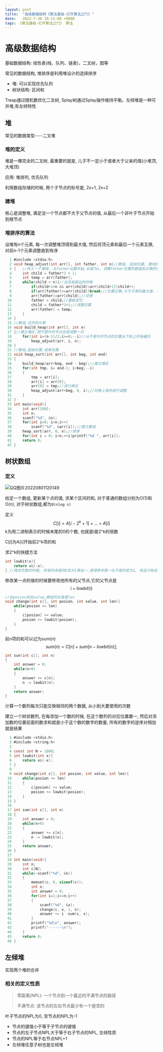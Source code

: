 ```yaml
---
layout: post
title:  "高级数据结构《算法基础-打开算法之门》"
date:   2022-7-30 10:11:08 +0800
tags: 《算法基础-打开算法之门》 算法 
---
```


# 高级数据结构

基础数据结构: 线性表(栈、队列、链表)，二叉树，图等

常见的数据结构, 堆排序是利用堆设计的选择排序

+ 堆: 可以实现优先队列
+ 树状结构: 区间和

Treap通过随机数优化二叉树, Splay树通过Splay操作维持平衡。左倾堆是一种可并堆,有左倾特性

## 堆

常见的数据类型----二叉堆

### 堆的定义

堆是一棵完全的二叉树, 最重要的就是, 儿子不一定小于或者大于父亲的值(小堆顶, 大堆顶)

应用: 堆排列, 优先队列

利用数组存储的时候, 两个子节点的标号是, 2x+1, 2x+2

### 建堆

核心是调整堆, 满足没一个节点都不大于父节点的值, 从最后一个非叶子节点开始到根节点

### 堆排序的算法

设堆有n个元素, 每一次调整堆顶得到最大值, 然后将顶元素和最后一个元素互换, 对前n-1个元素调整直到有序

```C
  1 #include <stdio.h>                                                                    
  2 void heap_adjust(int arr[], int father, int n)//数组, 起始位置, 数组的长度
  3 {   //传入一个堆栈, 从father位置开始,长度为n, 调整father位置的数值到正确的位置
  4     int child = father*2 + 1;
  5     int temp = arr[father];
  6     while(child < n){//当没有超出的时候
  7         if(child+1<n && arr[child]<arr[child+1])child++;
  8         if(arr[father]>=arr[child])break;//位置正确,大于子类的最大值, 退出
  9         arr[father]=arr[child];//交换
 10         father = child;//重新定位
 11         child = father*2+1;//调整位置
 12         arr[father] = temp;
 13     }
 14 }
 15 //数组,总共的元素
 16 void build_heap(int arr[], int n)
 17 {//建立堆区,把不是叶的节点全部调整一次
 18     for(int i=(n-1)/2;i>=0;--i)//从不是叶的节点的位置从下到上开始遍历
 19         heap_adjust(arr, i, n);
 20 }
 21 //数组,起始位置,结束位置
 22 void heap_sort(int arr[], int beg, int end)
 23 {
 24     build_heap(arr+beg, end - beg);//建立堆区
 25     for(int tmp, i= end-1; i>beg;--i)
 26     {
 27         tmp = arr[i];
 28         arr[i] = arr[0];
 29         arr[0] = tmp;//进行换位
 30         heap_adjust(arr+beg, 0, i);//对换上来的进行调整                                       
 31     }
 32 }
 33 int main(void){
 34     int arr[100];
 35     int n;
 36     scanf("%d", &n);
 37     for(int i=0; i<n;i++)
 38         scanf("%d", &arr[i]);//建立数组
 39     heap_sort(arr, 0, n);//排序
 40     for(int i = 0; i<n;++i)printf("%d ", arr[i]);
 41     return 0;
 42 }

```

## 树状数组

### 定义

![QQ图片20220801120149](https://xusenfeng.github.io/myimages/QQ图片20220801120149.png)

给定一个数组, 更新某个点的值, 求某个区间的和, 对于普通的数组分别为O(1)和O(n), 对于树状数组,都为`O(nlog n)`

定义
$$
C[i] = A[i-2^k +1] + ... + A[i]
$$
k为用二进制表示的时候末尾的0的个数, 也就是i是2^k的倍数

C[i]为A[i]开始前2^k项的和

求2^k的快捷方法

```C
int lowbit(x){
    return x&(-x);
} //再求负数的时候, 所有的末尾的0变为1再加一,使得原本第一位不是的变为1, 有且只有这一位是政府同时1的
```

修改某一点的值的时候要修改他所有的父节点,它的父节点是
$$
i+lowbit(i)
$$

```C
//在posion处加value,数组的长度是len
void change(int c[], int posion, int value, int len){
    while(posion <= len)
    {
        c[posion] += value;
        posion += lowbit(posion);
    }
}
```

前n项的和可以记为sum(n)
$$
sum(n) = C[n]+sum[n-lowbit(n)];
$$

```C
int sun(int c[], int n)
{
    int answer = 0;
    while(n>0)
    {
        answer += c[n];
        n -= lowbit(n);
    }
    return answer;
}
```

计算一个数列每次只能交换相邻的两个数据, 从小到大要使用的次数

建立一个树状数列, 在每添加一个数的时候, 在这个数列的对应位置置一, 然后对添加数的位置前面的数求和就是小于这个数的数字的数量, 所有的数字的逆序对相加就是结果

```C
  1 #include <stdio.h>                                                                    
  2 #include <string.h>
  3 
  4 const int N = 1000;
  5 int lowbit(int x){
  6     return x&(-x);
  7 }
  8 
  9 void change(int c[], int posion, int value, int len){
 10     while(posion <= len)
 11     {
 12         c[posion] += value;
 13         posion += lowbit(posion);
 14     }
 15 }
 16 
 17 int sum(int c[], int n)
 18 {   
 19     int answer = 0;
 20     while(n>0)
 21     {
 22         answer += c[n];
 23         n -= lowbit(n);
 24     }
 25     return answer;
 26 }
 27 
 28 int main(void){
 29     int n;
 30     int c[N];
 31     while(~scanf("%d", &n))
 32     {
 33         memset(c, 0, sizeof(c));
 34         int x;
 35         int answer = 0;
 36         for(int i=1;i<=n;i++)
 37         {
 38             scanf("%d", &x);
 39             change(c, x, 1, n);
 40             answer += i -sum(c, x);
 41         }
 42         printf("%d\n", answer);
 43         printf("------\n");
 44     }
 45     return 0;
 46 }

```

## 左倾堆

实现两个堆的合并

### 相关的定义性质

> 零距离(NPL): 一个节点到一个最近的不满节点的路径
>
> 不满节点: 该节点的左右节点最少有一个是空的

叶子节点的NPL为0, 空节点的NPL为-1

+ 节点的键值小于等于子节点的键值
+ 节点的左子节点NPL大于等于右子节点的NPL, 左倾性质
+ 节点的NPL等于右节点NPL+1
+ 左倾堆任意子树也是左倾堆







